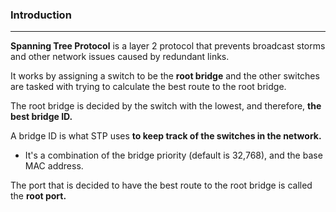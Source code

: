 ### Introduction
---
**Spanning Tree Protocol** is a layer 2 protocol that prevents broadcast storms and other network issues caused by redundant links. 

It works by assigning a switch to be the **root bridge** and the other switches are tasked with trying to calculate the best route to the root bridge.

The root bridge is decided by the switch with the lowest, and therefore, **the best bridge ID.** 

A bridge ID is what STP uses **to keep track of the switches in the network.**
- It's a combination of the bridge priority (default is 32,768), and the base MAC address. 

The port that is decided to have the best route to the root bridge is called the **root port.**



